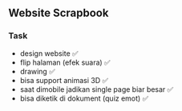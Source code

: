 ## Website Scrapbook

### Task
- design website ✅
- flip halaman (efek suara) ✅
- drawing ✅
- bisa support animasi 3D ✅
- saat dimobile jadikan single page biar besar ✅
- bisa diketik di dokument (quiz emot) ✅
